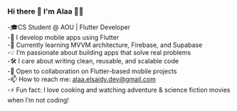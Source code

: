 ### Hi there 👋 I'm Alaa 👧🏻

-🎓CS Student @ AOU | Flutter Developer <br/>
-📱 I develop mobile apps using Flutter <br/>
-🌱 Currently learning MVVM architecture, Firebase, and Supabase <br/>
-💡 I’m passionate about building apps that solve real problems <br/>
-🛠 I care about writing clean, reusable, and scalable code <br/>
-🤝 Open to collaboration on Flutter-based mobile projects <br/>
-📫 How to reach me: alaa.elsaidy.dev@gmail.com <br/>
-⚡ Fun fact: I love cooking and watching adventure & science fiction movies when I’m not coding!<br/>


